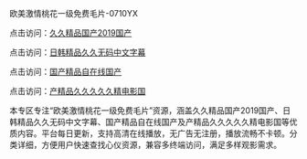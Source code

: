 欧美激情桃花一级免费毛片-0710YX

点击访问：<a href="https://heiliaowzu4ur.pages.dev">久久精品国产2019国产</a>

点击访问：<a href="https://heiliaozj3tjd.pages.dev">日韩精品久久无码中文字幕</a>

点击访问：<a href="https://heiliaoe8ajia.pages.dev">国产精品自在线国产</a>

点击访问：<a href="https://heiliaoxqkkct.pages.dev">产精品久久久久久精电影国</a>

本专区专注“欧美激情桃花一级免费毛片”资源，涵盖久久精品国产2019国产、日韩精品久久无码中文字幕、国产精品自在线国产及产精品久久久久久精电影国等优质内容。平台每日更新，支持高清在线播放，无广告无注册，播放流畅不卡顿。分类详细，方便用户快速查找心仪资源，兼容多终端访问，满足多样观影需求。

<span style="display:none;">[Canonical link](https://github.com/hai20250710/so23 ）</span>
